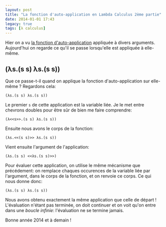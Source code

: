 ```yaml
---
layout: post
title: "La fonction d'auto-application en Lambda Calculus 2ème partie"
date: 2014-01-01 17:43
legacy: true
tags: [λ calculus]
---
```




Hier on a vu [la fonction d'auto-application](http://lkdjiin.github.io/blog/2013/12/31/la-fonction-dauto-application-en-lambda-calculus/) appliquée à divers arguments.
Aujourd'hui on regarde ce qu'il se passe lorsqu'elle est appliquée à
elle-même.

<!-- more -->

(λs.(s s) λs.(s s))
-------------------

Que ce passe-t-il quand on applique la fonction d'auto-application sur
elle-même ? Regardons cela:

    (λs.(s s) λs.(s s))

Le premier `s` de cette application est la variable liée. Je le met entre
chevrons doubles pour être sûr de bien me faire comprendre:

    (λ<<s>>.(s s) λs.(s s))

Ensuite nous avons le corps de la fonction:

    (λs.<<(s s)>> λs.(s s))

Vient ensuite l'argument de l'application:

    (λs.(s s) <<λs.(s s)>>)

Pour évaluer cette application, on utilise le même mécanisme que
précédement: on remplace chaques occurences de la variable liée par
l'argument, dans le corps de la fonction, et on renvoie ce corps.
Ce qui nous donne donc:

    (λs.(s s) λs.(s s))

Nous avons obtenu exactement la même application que celle de départ !
L'évaluation n'étant pas terminée, on doit continuer et on voit qu'on
entre dans une *boucle infinie*: l'évaluation ne se termine jamais.



Bonne année 2014 et à demain !



